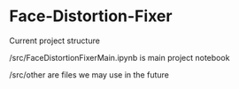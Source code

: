 # Face-Distortion-Fixer

Current project structure

/src/FaceDistortionFixerMain.ipynb is main project notebook

/src/other are files we may use in the future

